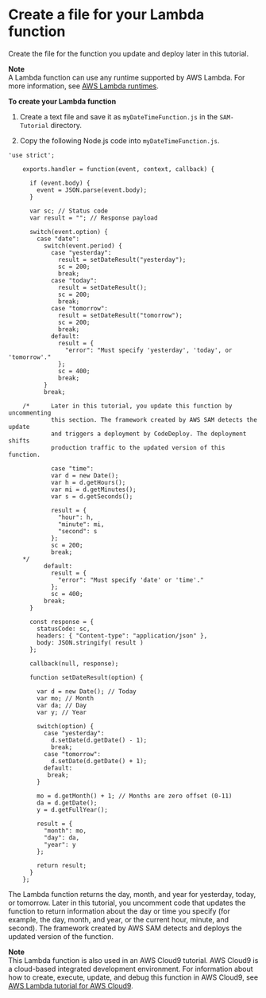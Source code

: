 # Create a file for your Lambda function<a name="tutorial-lambda-sam-create-lambda-function"></a>

Create the file for the function you update and deploy later in this tutorial\.

**Note**  
 A Lambda function can use any runtime supported by AWS Lambda\. For more information, see [AWS Lambda runtimes](https://docs.aws.amazon.com/lambda/latest/dg/lambda-runtimes.html)\. 

**To create your Lambda function**

1.  Create a text file and save it as `myDateTimeFunction.js` in the `SAM-Tutorial` directory\. 

1.  Copy the following Node\.js code into `myDateTimeFunction.js`\. 

   ```
   'use strict';
       
       exports.handler = function(event, context, callback) {
       
         if (event.body) {
           event = JSON.parse(event.body);
         }
       
         var sc; // Status code
         var result = ""; // Response payload
       
         switch(event.option) {
           case "date": 
             switch(event.period) {
               case "yesterday":
                 result = setDateResult("yesterday");
                 sc = 200;
                 break;
               case "today":
                 result = setDateResult();
                 sc = 200;
                 break;
               case "tomorrow":
                 result = setDateResult("tomorrow");
                 sc = 200;
                 break;
               default:
                 result = {
                   "error": "Must specify 'yesterday', 'today', or 'tomorrow'."
                 };
                 sc = 400;
                 break;
             }
             break;
             
       /*      Later in this tutorial, you update this function by uncommenting 
               this section. The framework created by AWS SAM detects the update 
               and triggers a deployment by CodeDeploy. The deployment shifts 
               production traffic to the updated version of this function.
               
               case "time":
               var d = new Date();
               var h = d.getHours();
               var mi = d.getMinutes();
               var s = d.getSeconds();
       
               result = {
                 "hour": h,
                 "minute": mi,
                 "second": s
               };
               sc = 200;
               break;
       */
             default:
               result = {
                 "error": "Must specify 'date' or 'time'."
               };
               sc = 400;
             break;
         }
       
         const response = {
           statusCode: sc,
           headers: { "Content-type": "application/json" },
           body: JSON.stringify( result )
         };
       
         callback(null, response);
       
         function setDateResult(option) {
       
           var d = new Date(); // Today
           var mo; // Month
           var da; // Day
           var y; // Year
       
           switch(option) {
             case "yesterday":
               d.setDate(d.getDate() - 1);
               break;
             case "tomorrow":
               d.setDate(d.getDate() + 1);
             default:
              break;
           }
       
           mo = d.getMonth() + 1; // Months are zero offset (0-11)
           da = d.getDate();
           y = d.getFullYear();
       
           result = {
             "month": mo,
             "day": da,
             "year": y
           };
       
           return result;
         }
       };
   ```

The Lambda function returns the day, month, and year for yesterday, today, or tomorrow\. Later in this tutorial, you uncomment code that updates the function to return information about the day or time you specify \(for example, the day, month, and year, or the current hour, minute, and second\)\. The framework created by AWS SAM detects and deploys the updated version of the function\. 

**Note**  
 This Lambda function is also used in an AWS Cloud9 tutorial\. AWS Cloud9 is a cloud\-based integrated development environment\. For information about how to create, execute, update, and debug this function in AWS Cloud9, see [AWS Lambda tutorial for AWS Cloud9](https://docs.aws.amazon.com/cloud9/latest/user-guide/tutorial-lambda.html)\. 